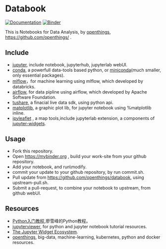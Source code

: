 # Databook

[![Documentation](http://readthedocs.org/projects/ipyleaflet/badge/?version=latest)](https://github.com/openthings)
[![Binder](https://img.shields.io/badge/launch-binder-brightgreen.svg)](https://mybinder.org/v2/gh/openthings/databook/master)

This is Notebooks for Data Analysis, by [openthings](https://my.oschina.net/u/2306127), https://github.com/openthings/ .

## Include

- [jupyter](https://jupyter.org), include notebook, jupyterhub, jupyterlab webUI.
- [conda](https://www.anaconda.com), a powerfull data-tools based python, or [miniconda](https://conda.io/miniconda.html)(much smaller, only essential packages).
- [mlflow](https://mlflow.org/)，for machine learning using mlflow, which developed by databricks.
- [airflow](https://airflow.incubator.apache.org/), for data pipline using airflow, which developed by Apache Software Foundation.
- [tushare](http://tushare.org), a finacial live data sdk, using python api.
- [matplotlib](https://matplotlib.org/), a graphic plot lib, for jupyter notebook using %matplotlib inline.
- [ipyleaflet](https://github.com/jupyter-widgets/ipyleaflet) , a map tools,include jupyterlab extension, a components of [jupyter-widgets](https://github.com/jupyter-widgets).

## Usage

- Fork this repository.
- Open https://mybinder.org , build your work-site from your github repository.
- Add your notebook, and run\modify.
- commit your update to your github repository, by run commit.sh.
- Pull update from https://github.com/openthings/databook, using upstream-pull.sh.
- Submit a pull-request, to combine your notebook to upstream, from github webUI.

## Resources

- [Python入门教程](https://www.liaoxuefeng.com/wiki/0014316089557264a6b348958f449949df42a6d3a2e542c000/001431608990315a01b575e2ab041168ff0df194698afac000),廖雪峰的Python教程。
- [jupyterviewer](https://nbviewer.jupyter.org/), for python and jupyter notebook tutorial resources.
- [The Jupyter Widget Ecosystem](https://github.com/jupyter-widgets/tutorial).
- [openthings](https://my.oschina.net/u/2306127), big-data, machine-learning, kubernetes, python and docker resources.
